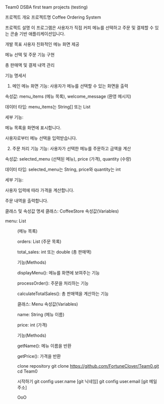 Team0
DSBA first team projects (testing)

프로젝트 개요
프로젝트명
Coffee Ordering System

프로젝트 설명
이 프로그램은 사용자가 직접 커피 메뉴를 선택하고 주문 및 결제할 수 있는 콘솔 기반 애플리케이션입니다.

개발 목표
사용자 친화적인 메뉴 화면 제공

메뉴 선택 및 주문 기능 구현

총 판매액 및 결제 내역 관리

기능 명세서
1. 메인 메뉴 화면
기능: 사용자가 메뉴를 선택할 수 있는 화면을 출력

속성값: menu_items (메뉴 목록), welcome_message (환영 메시지)

데이터 타입: menu_items는 String[] 또는 List<String>

세부 기능:

메뉴 목록을 화면에 표시합니다.

사용자로부터 메뉴 선택을 입력받습니다.

2. 주문 처리 기능
기능: 사용자가 선택한 메뉴를 주문하고 금액을 계산

속성값: selected_menu (선택된 메뉴), price (가격), quantity (수량)

데이터 타입: selected_menu는 String, price와 quantity는 int

세부 기능:

사용자 입력에 따라 가격을 계산합니다.

주문 내역을 출력합니다.

클래스 및 속성값 명세
클래스: CoffeeStore
속성값(Variables)

menu: List<Menu> (메뉴 목록)

orders: List<Order> (주문 목록)

total_sales: int 또는 double (총 판매액)

기능(Methods)

displayMenu(): 메뉴를 화면에 보여주는 기능

processOrder(): 주문을 처리하는 기능

calculateTotalSales(): 총 판매액을 계산하는 기능

클래스: Menu
속성값(Variables)

name: String (메뉴 이름)

price: int (가격)

기능(Methods)

getName(): 메뉴 이름을 반환

getPrice(): 가격을 반환

clone repository
git clone https://github.com/FortuneClover/Team0.git
cd Team0



시작하기
git config user.name [git 닉네임]
git config user.email [git 메일 주소]


OoO